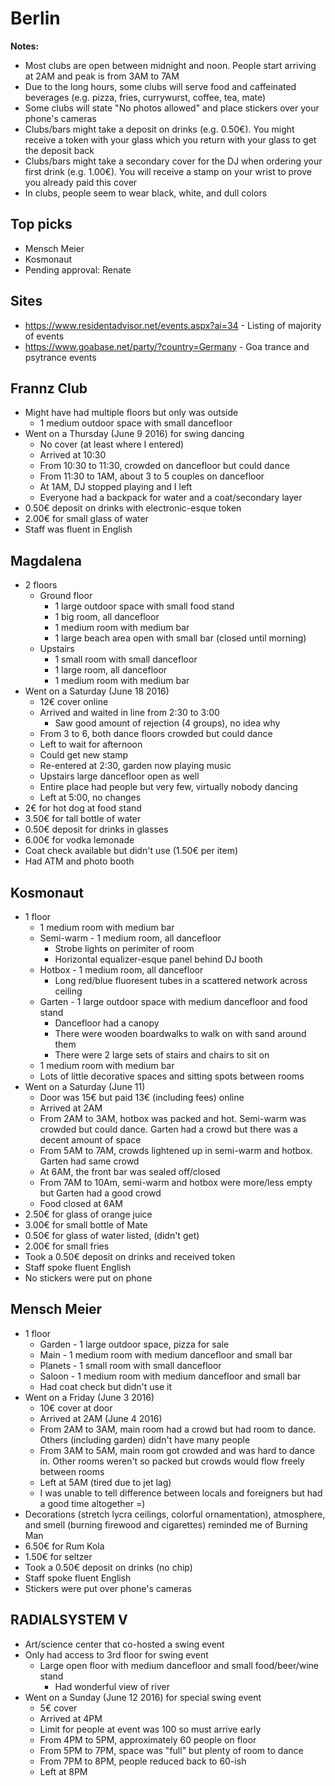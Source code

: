 # Berlin
**Notes:**

- Most clubs are open between midnight and noon. People start arriving at 2AM and peak is from 3AM to 7AM
- Due to the long hours, some clubs will serve food and caffeinated beverages (e.g. pizza, fries, currywurst, coffee, tea, mate)
- Some clubs will state "No photos allowed" and place stickers over your phone's cameras
- Clubs/bars might take a deposit on drinks (e.g. 0.50€). You might receive a token with your glass which you return with your glass to get the deposit back
- Clubs/bars might take a secondary cover for the DJ when ordering your first drink (e.g. 1.00€). You will receive a stamp on your wrist to prove you already paid this cover
- In clubs, people seem to wear black, white, and dull colors

## Top picks
- Mensch Meier
- Kosmonaut
- Pending approval: Renate

## Sites
- https://www.residentadvisor.net/events.aspx?ai=34 - Listing of majority of events
- https://www.goabase.net/party/?country=Germany - Goa trance and psytrance events

## Frannz Club
- Might have had multiple floors but only was outside
    - 1 medium outdoor space with small dancefloor
- Went on a Thursday (June 9 2016) for swing dancing
    - No cover (at least where I entered)
    - Arrived at 10:30
    - From 10:30 to 11:30, crowded on dancefloor but could dance
    - From 11:30 to 1AM, about 3 to 5 couples on dancefloor
    - At 1AM, DJ stopped playing and I left
    - Everyone had a backpack for water and a coat/secondary layer
- 0.50€ deposit on drinks with electronic-esque token
- 2.00€ for small glass of water
- Staff was fluent in English

## Magdalena
- 2 floors
    - Ground floor
        - 1 large outdoor space with small food stand
        - 1 big room, all dancefloor
        - 1 medium room with medium bar
        - 1 large beach area open with small bar (closed until morning)
    - Upstairs
        - 1 small room with small dancefloor
        - 1 large room, all dancefloor
        - 1 medium room with medium bar
- Went on a Saturday (June 18 2016)
    - 12€ cover online
    - Arrived and waited in line from 2:30 to 3:00
        - Saw good amount of rejection (4 groups), no idea why
    - From 3 to 6, both dance floors crowded but could dance
    - Left to wait for afternoon
    - Could get new stamp
    - Re-entered at 2:30, garden now playing music
    - Upstairs large dancefloor open as well
    - Entire place had people but very few, virtually nobody dancing
    - Left at 5:00, no changes
- 2€ for hot dog at food stand
- 3.50€ for tall bottle of water
- 0.50€ deposit for drinks in glasses
- 6.00€ for vodka lemonade
- Coat check available but didn't use (1.50€ per item)
- Had ATM and photo booth

## Kosmonaut
- 1 floor
    - 1 medium room with medium bar
    - Semi-warm - 1 medium room, all dancefloor
        - Strobe lights on perimiter of room
        - Horizontal equalizer-esque panel behind DJ booth
    - Hotbox - 1 medium room, all dancefloor
        - Long red/blue fluoresent tubes in a scattered network across ceiling
    - Garten - 1 large outdoor space with medium dancefloor and food stand
        - Dancefloor had a canopy
        - There were wooden boardwalks to walk on with sand around them
        - There were 2 large sets of stairs and chairs to sit on
    - 1 medium room with medium bar
    - Lots of little decorative spaces and sitting spots between rooms
- Went on a Saturday (June 11)
    - Door was 15€ but paid 13€ (including fees) online
    - Arrived at 2AM
    - From 2AM to 3AM, hotbox was packed and hot. Semi-warm was crowded but could dance. Garten had a crowd but there was a decent amount of space
    - From 5AM to 7AM, crowds lightened up in semi-warm and hotbox. Garten had same crowd
    - At 6AM, the front bar was sealed off/closed
    - From 7AM to 10Am, semi-warm and hotbox were more/less empty but Garten had a good crowd
    - Food closed at 6AM
- 2.50€ for glass of orange juice
- 3.00€ for small bottle of Mate
- 0.50€ for glass of water listed, (didn't get)
- 2.00€ for small fries
- Took a 0.50€ deposit on drinks and received token
- Staff spoke fluent English
- No stickers were put on phone

## Mensch Meier
- 1 floor
    - Garden - 1 large outdoor space, pizza for sale
    - Main - 1 medium room with medium dancefloor and small bar
    - Planets - 1 small room with small dancefloor
    - Saloon - 1 medium room with medium dancefloor and small bar
    - Had coat check but didn't use it
- Went on a Friday (June 3 2016)
    - 10€ cover at door
    - Arrived at 2AM (June 4 2016)
    - From 2AM to 3AM, main room had a crowd but had room to dance. Others (including garden) didn't have many people
    - From 3AM to 5AM, main room got crowded and was hard to dance in. Other rooms weren't so packed but crowds would flow freely between rooms
    - Left at 5AM (tired due to jet lag)
    - I was unable to tell difference between locals and foreigners but had a good time altogether =)
- Decorations (stretch lycra ceilings, colorful ornamentation), atmosphere, and smell (burning firewood and cigarettes) reminded me of Burning Man
- 6.50€ for Rum Kola
- 1.50€ for seltzer
- Took a 0.50€ deposit on drinks (no chip)
- Staff spoke fluent English
- Stickers were put over phone's cameras

## RADIALSYSTEM V
- Art/science center that co-hosted a swing event
- Only had access to 3rd floor for swing event
    - Large open floor with medium dancefloor and small food/beer/wine stand
        - Had wonderful view of river
- Went on a Sunday (June 12 2016) for special swing event
    - 5€ cover
    - Arrived at 4PM
    - Limit for people at event was 100 so must arrive early
    - From 4PM to 5PM, approximately 60 people on floor
    - From 5PM to 7PM, space was "full" but plenty of room to dance
    - From 7PM to 8PM, people reduced back to 60-ish
    - Left at 8PM
